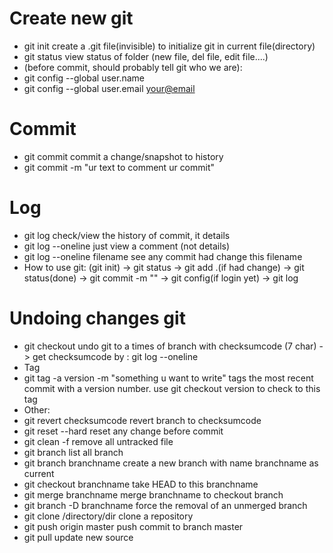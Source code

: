 # Create new git
- git init create a .git file(invisible) to initialize git in current file(directory)
- git status view status of folder (new file, del file, edit file....)
- (before commit, should probably tell git who we are):
- git config --global user.name <yourname>
- git config --global user.email <your@email>

# Commit
- git commit commit a change/snapshot to history
- git commit -m "ur text to comment ur commit"

# Log
- git log check/view the history of commit, it details
- git log --oneline just view a comment (not details)
- git log --oneline filename see any commit had change this filename
- How to use git: (git init) -> git status -> git add .(if had change) -> git status(done) -> git commit -m "" -> git config(if login yet) -> git log

# Undoing changes git
- git checkout <checksumcode> undo git to a times of branch with checksumcode (7 char) -> get checksumcode by : git log --oneline
- Tag
- git tag -a version -m "something u want to write" tags the most recent commit with a version number. use git checkout version to check to this tag
- Other:
- git revert checksumcode revert branch to checksumcode
- git reset --hard reset any change before commit
- git clean -f remove all untracked file
- git branch list all branch
- git branch branchname create a new branch with name branchname as current
- git checkout branchname take HEAD to this branchname
- git merge branchname merge branchname to checkout branch
- git branch -D branchname force the removal of an unmerged branch
- git clone /directory/dir clone a repository
- git push origin master push commit to branch master
- git pull update new source
